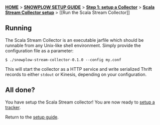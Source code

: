 [**HOME**](Home) > [**SNOWPLOW SETUP GUIDE**](Setting-up-Snowplow) > [**Step 1: setup a Collector**](Setting-up-a-Collector) > [**Scala Stream Collector setup**](setting-up-the-Scala-Stream-Collector) > [[Run the Scala Stream Collector]]

## Running

The Scala Stream Collector is an executable jarfile which should be runnable from any Unix-like shell environment. Simply provide the configuration file as a parameter:

    $ ./snowplow-stream-collector-0.1.0 --config my.conf

This will start the collector as a HTTP service and write serialized Thrift records to either `stdout` or Kinesis, depending on your configuration.

## All done?

You have setup the Scala Stream collector! You are now ready to [setup a tracker](Setting-up-a-Tracker).

Return to the [setup guide](Setting-up-Snowplow).
